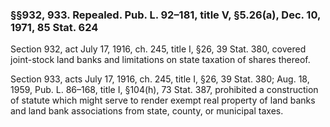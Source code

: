 ### §§932, 933. Repealed. Pub. L. 92–181, title V, §5.26(a), Dec. 10, 1971, 85 Stat. 624 ###

Section 932, act July 17, 1916, ch. 245, title I, §26, 39 Stat. 380, covered joint-stock land banks and limitations on state taxation of shares thereof.

Section 933, acts July 17, 1916, ch. 245, title I, §26, 39 Stat. 380; Aug. 18, 1959, Pub. L. 86–168, title I, §104(h), 73 Stat. 387, prohibited a construction of statute which might serve to render exempt real property of land banks and land bank associations from state, county, or municipal taxes.